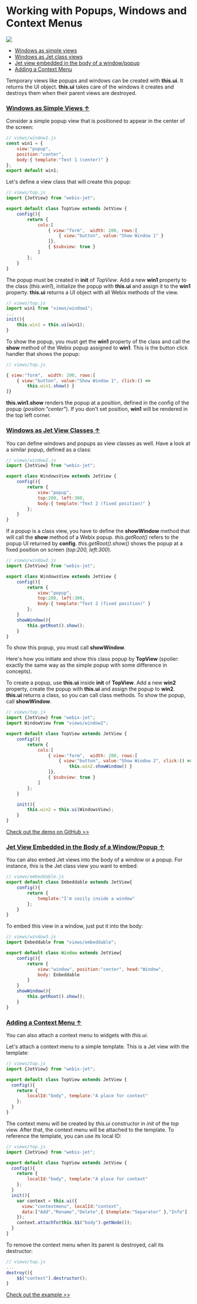 # Working with Popups, Windows and Context Menus

![](../images/window.png)

- [<span id="contents">Windows as simple views</span>](#simple)
- [Windows as Jet class views](#class)
- [Jet view embedded in the body of a window/popup](#body)
- [Adding a Context Menu](#context)

Temporary views like popups and windows can be created with **this.ui**. It returns the UI object. **this.ui** takes care of the windows it creates and destroys them when their parent views are destroyed.

### [<span id="simple">Windows as Simple Views &uarr;</span>](#contents)

Consider a simple popup view that is positioned to appear in the center of the screen:

```js
// views/window1.js
const win1 = {
	view:"popup",
	position:"center",
	body:{ template:"Text 1 (center)" }
};
export default win1;
```

Let's define a view class that will create this popup:

```js
// views/top.js
import {JetView} from "webix-jet";

export default class TopView extends JetView {
	config(){
		return {
			cols:[
                { view:"form",  width: 200, rows:[
                    { view:"button", value:"Show Window 1" }
                ]},
                { $subview: true }
            ]
        };
	}
}
```

The popup must be created in **init** of *TopView*. Add a new **win1** property to the class (*this.win1*), initialize the popup with **this.ui** and assign it to the **win1** property. **this.ui** returns a UI object with all Webix methods of the view. 

```js
// views/top.js
import win1 from "views/window1";
...
init(){
    this.win1 = this.ui(win1);
}
```

To show the popup, you must get the **win1** property of the class and call the **show** method of the Webix popup assigned to **win1**. This is the button click handler that shows the popup:

```js
// views/top.js

{ view:"form",  width: 200, rows:[
    { view:"button", value:"Show Window 1", click:() =>
        this.win1.show() }
]}
```

**this.win1.show** renders the popup at a position, defined in the config of the popup (*position:"center"*). If you don't set position, **win1** will be rendered in the top left corner.

### [<span id="class">Windows as Jet View Classes &uarr;</span>](#contents)

You can define windows and popups as view classes as well. Have a look at a similar popup, defined as a class:

```js
// views/window2.js
import {JetView} from "webix-jet";

export class WindowsView extends JetView {
	config(){
		return {
			view:"popup",
			top:200, left:300,
			body:{ template:"Text 2 (fixed position)" }
		};
	}
}
```

If a popup is a class view, you have to define the **showWindow** method that will call the **show** method of a Webix popup. *this.getRoot()* refers to the popup UI returned by **config**. *this.getRoot().show()* shows the popup at a fixed position on screen (*top:200, left:300*).

```js
// views/window2.js
import {JetView} from "webix-jet";

export class WindowsView extends JetView {
	config(){
		return {
			view:"popup",
			top:200, left:300,
			body:{ template:"Text 2 (fixed position)" }
		};
	}
	showWindow(){
		this.getRoot().show();
	}
}
```

To show this popup, you must call **showWindow**.

Here's how you initiate and show this class popup by **TopView** (spoiler: exactly the same way as the simple popup with some difference in concepts).

To create a popup, use **this.ui** inside **init** of **TopView**. Add a new **win2** property, create the popup with **this.ui** and assign the popup to **win2**. **this.ui** returns a class, so you can call class methods. To show the popup, call **showWindow**. 

```js
// views/top.js
import {JetView} from "webix-jet";
import WindowView from "views/window2";

export default class TopView extends JetView {
	config(){
		return {
			cols:[
                { view:"form",  width: 200, rows:[
                    { view:"button", value:"Show Window 2", click:() =>
                        this.win2.showWindow() }
                ]},
                { $subview: true }
            ]
        };
	}

	init(){
		this.win2 = this.ui(WindowsView);
	}
}
```

[Check out the demo on GitHub >>](https://github.com/webix-hub/jet-demos/blob/master/sources/windows.js)

### [<span id="body">Jet View Embedded in the Body of a Window/Popup &uarr;</span>](#contents)

You can also embed Jet views into the body of a window or a popup. For instance, this is the Jet class view you want to embed:

```js
// views/embeddable.js
export default class Embeddable extends JetView{
	config(){
		return {
			template:"I'm cozily inside a window"
		};
	}
}
```

To embed this view in a window, just put it into the body:

```js
// views/window3.js
import Embeddable from "views/embeddable";

export default class Window extends JetView{
	config(){
		return {
			view:"window", position:"center", head:"Window",
			body: Enbeddable
		}
	}
	showWindow(){
		this.getRoot().show();
	}
}
```

### [<span id="context">Adding a Context Menu &uarr;</span>](#contents)

You can also attach a context menu to widgets with *this.ui*.

Let's attach a context menu to a simple template. This is a Jet view with the template:

```js
// views/top.js
import {JetView} from "webix-jet";

export default class TopView extends JetView {
  config(){
    return {
		localId:"body", template:"A place for context"
    };
  }
}
```

The context menu will be created by *this.ui* constructor in *init* of the *top* view. After that, the context menu will be attached to the template. To reference the template, you can use its local ID:

```js
// views/top.js
import {JetView} from "webix-jet";

export default class TopView extends JetView {
  config(){
    return {
		localId:"body", template:"A place for context"
    };
  }  
  init(){
    var context = this.ui({
      view:"contextmenu", localId:"context",
      data:["Add","Rename","Delete",{ $template:"Separator" },"Info"]
    });
    context.attachTo(this.$$("body").getNode());
  }
}
```

To remove the context menu when its parent is destroyed, call its destructor:

```js
// views/top.js
...
destroy(){
    $$("context").destructor();
}
```

[Check out the example >>](https://webix.com/snippet/e15ae356)